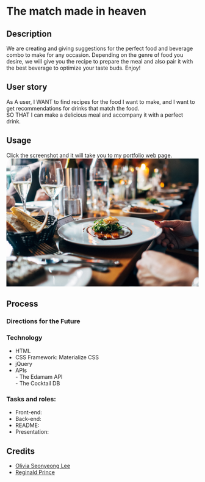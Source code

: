 # The match made in heaven
## Description
We are creating and giving suggestions for the perfect food and beverage combo to make for any occasion. Depending on the genre of food you desire, we will give you the recipe to prepare the meal and also pair it with the best beverage to optimize your taste buds. Enjoy!

## User story
As A user, I WANT to find recipes for the food I want to make, and I want to get recommendations for drinks that match the food. <br />
SO THAT I can make a delicious meal and accompany it with a perfect drink. <br />

## Usage
Click the screenshot and it will take you to my portfolio web page. 
[![match-made-in-heaven-screenshot](assets/images/hero.jpg)]()

## Process
### Directions for the Future

### Technology
- HTML
- CSS Framework: Materialize CSS
- jQuery
- APIs<br /> 
       - The Edamam API<br /> 
       - The Cocktail DB<br /> 

### Tasks and roles: 
- Front-end:<br /> 
- Back-end:<br /> 
- README:<br /> 
- Presentation:<br /> 

## Credits
- [Olivia Seonyeong Lee](https://github.com/oliviasylee)
- [Reginald Prince](https://github.com/Reggiejr44)
